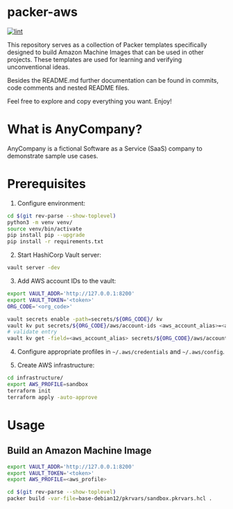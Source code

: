 # packer-aws

[![lint](https://github.com/mateusz-uminski/packer-aws/actions/workflows/lint.yaml/badge.svg)](https://github.com/mateusz-uminski/packer-aws/actions/workflows/lint.yaml)

This repository serves as a collection of Packer templates specifically designed to build Amazon Machine Images that can be used in other projects. These templates are used for learning and verifying unconventional ideas.

Besides the README.md further documentation can be found in commits, code comments and nested README files.

Feel free to explore and copy everything you want. Enjoy!


# What is AnyCompany?
AnyCompany is a fictional Software as a Service (SaaS) company to demonstrate sample use cases.


# Prerequisites
1. Configure environment:
```sh
cd $(git rev-parse --show-toplevel)
python3 -m venv venv/
source venv/bin/activate
pip install pip --upgrade
pip install -r requirements.txt
```

2. Start HashiCorp Vault server:
```sh
vault server -dev
```

3. Add AWS account IDs to the vault:
```sh
export VAULT_ADDR='http://127.0.0.1:8200'
export VAULT_TOKEN='<token>'
ORG_CODE='<org_code>'

vault secrets enable -path=secrets/${ORG_CODE}/ kv
vault kv put secrets/${ORG_CODE}/aws/account-ids <aws_account_alias>=<aws_account_id>
# validate entry
vault kv get -field=<aws_account_alias> secrets/${ORG_CODE}/aws/account-ids
```

4. Configure appropriate profiles in `~/.aws/credentials` and `~/.aws/config`.

5. Create AWS infrastructure:
```sh
cd infrastructure/
export AWS_PROFILE=sandbox
terraform init
terraform apply -auto-approve
```

# Usage

## Build an Amazon Machine Image

```sh
export VAULT_ADDR='http://127.0.0.1:8200'
export VAULT_TOKEN='<token>'
export AWS_PROFILE=<aws_profile>

cd $(git rev-parse --show-toplevel)
packer build -var-file=base-debian12/pkrvars/sandbox.pkrvars.hcl .
```
